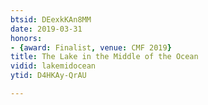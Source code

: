 ```yaml
---
btsid: DEexkKAn8MM
date: 2019-03-31
honors:
- {award: Finalist, venue: CMF 2019}
title: The Lake in the Middle of the Ocean
vidid: lakemidocean
ytid: D4HKAy-QrAU

---
```

